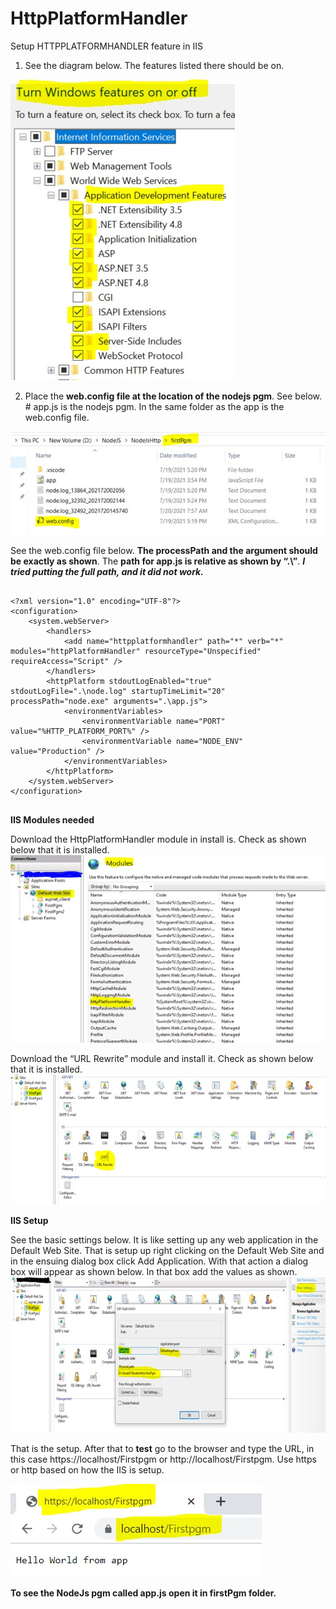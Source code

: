 # HttpPlatformHandler
Setup HTTPPLATFORMHANDLER feature in IIS

1.	See the diagram below. The features listed there should be on.
 
![Alt text](img/img1.jpg?raw=true "Title")








2.	Place the <b>web.config file at the location of the nodejs pgm</b>. See below.
<br> #	app.js is the nodejs pgm. In the same folder as the app is the web.config file.
 
 ![Alt text](img/img2.jpg?raw=true "Title")

See the web.config file below. <b>The processPath and the argument should be exactly as shown</b>. The <b>path for app.js is relative as shown by “.\”</b>. <b><I>I tried putting the full path, and it did not work.</I></b>

<pre>
<code>
&lt?xml version="1.0" encoding="UTF-8"?&gt
&ltconfiguration&gt
    &ltsystem.webServer&gt
        &lthandlers&gt
            &ltadd name="httpplatformhandler" path="*" verb="*" modules="httpPlatformHandler" resourceType="Unspecified" requireAccess="Script" /&gt
        &lt/handlers&gt
        &lthttpPlatform stdoutLogEnabled="true" stdoutLogFile=".\node.log" startupTimeLimit="20" processPath="node.exe" arguments=".\app.js"&gt
            &ltenvironmentVariables&gt
                &ltenvironmentVariable name="PORT" value="%HTTP_PLATFORM_PORT%" /&gt
                &ltenvironmentVariable name="NODE_ENV" value="Production" /&gt
            &lt/environmentVariables&gt            
        &lt/httpPlatform&gt
    &lt/system.webServer&gt
&lt/configuration&gt
</code>
</pre>








<b>IIS Modules needed</b>

Download the HttpPlatformHandler module in install is. Check as shown below that it is installed.
![Alt text](img/img3.jpg?raw=true "Title")
 

Download the “URL Rewrite” module and install it. Check as shown below that it is installed.
 ![Alt text](img/img4.jpg?raw=true "Title")




<b>IIS Setup</b>

See the basic settings below. It is like setting up any web application in the Default Web Site. That is setup up right clicking on the Default Web Site and in the ensuing dialog box click Add Application. With that action a dialog box will appear as shown below. In that box add the values as shown.
![Alt text](img/img5.jpg?raw=true "Title")
 



That is the setup. After that to <b>test</b> go to the browser and type the URL, in this case https://localhost/Firstpgm or http://localhost/Firstpgm. Use https or http based on how the IIS is setup.

![Alt text](img/img6.jpg?raw=true "Title")
 	
<b>To see the NodeJs pgm called app.js open it in  firstPgm folder.</b>

